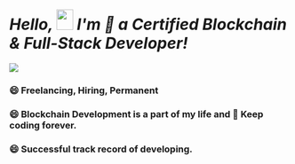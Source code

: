 <h1 align="left">
    <em>Hello, </em> <img src="source/Hi.gif" height="37px" width="30px"> <em> I'm </em>
    <em> 🚀 a Certified Blockchain & Full-Stack Developer! </em>
</h1>

<img src="https://readme-typing-svg.herokuapp.com/?lines=Blockchain%20and%20%20Front-end%20Developer;Web3%20and%20NFT,%20Back-end%20Developer;Full-stack%20Blockchain%20Developer&font=Abril+Fatface&width=800&height=90&color=58a6ff&vCenter=true&size=45&duration=4000&pause=1500">

### :smile: Freelancing, Hiring, Permanent
### :smile: Blockchain Development is a part of my life and :book: Keep coding forever.
### :smile: Successful track record of developing.

